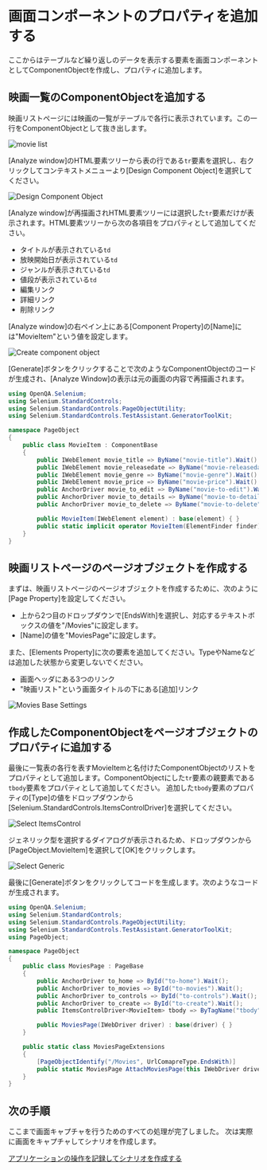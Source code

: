 # 画面コンポーネントのプロパティを追加する

ここからはテーブルなど繰り返しのデータを表示する要素を画面コンポーネントとしてComponentObjectを作成し、プロパティに追加します。

## 映画一覧のComponentObjectを追加する

映画リストページには映画の一覧がテーブルで各行に表示されています。この一行をComponentObjectとして抜き出します。

![movie list](../img/componentobject_movie_list.png)

[Analyze window]のHTML要素ツリーから表の行である`tr`要素を選択し、右クリックしてコンテキストメニューより[Design Component Object]を選択してください。

![Design Component Object](../img/componentobject_context_menu.png)

[Analyze window]が再描画されHTML要素ツリーには選択した`tr`要素だけが表示されます。HTML要素ツリーから次の各項目をプロパティとして追加してください。

- タイトルが表示されている`td`
- 放映開始日が表示されている`td`
- ジャンルが表示されている`td`
- 値段が表示されている`td`
- 編集リンク
- 詳細リンク
- 削除リンク

[Analyze window]の右ペイン上にある[Component Property]の[Name]には"MovieItem"という値を設定します。

![Create component object](../img/componentobject_create_movieitem.png)

[Generate]ボタンをクリックすることで次のようなComponentObjectのコードが生成され、[Analyze Window]の表示は元の画面の内容で再描画されます。

```cs
using OpenQA.Selenium;
using Selenium.StandardControls;
using Selenium.StandardControls.PageObjectUtility;
using Selenium.StandardControls.TestAssistant.GeneratorToolKit;

namespace PageObject
{
    public class MovieItem : ComponentBase
    {
        public IWebElement movie_title => ByName("movie-title").Wait().Find();
        public IWebElement movie_releasedate => ByName("movie-releasedate").Wait().Find();
        public IWebElement movie_genre => ByName("movie-genre").Wait().Find();
        public IWebElement movie_price => ByName("movie-price").Wait().Find();
        public AnchorDriver movie_to_edit => ByName("movie-to-edit").Wait();
        public AnchorDriver movie_to_details => ByName("movie-to-details").Wait();
        public AnchorDriver movie_to_delete => ByName("movie-to-delete").Wait();

        public MovieItem(IWebElement element) : base(element) { }
        public static implicit operator MovieItem(ElementFinder finder) => finder.Find<MovieItem>();
    }
}
```

## 映画リストページのページオブジェクトを作成する

まずは、映画リストページのページオブジェクトを作成するために、次のように[Page Property]を設定してください。

- 上から2つ目のドロップダウンで[EndsWith]を選択し、対応するテキストボックスの値を"/Movies"に設定します。
- [Name]の値を"MoviesPage"に設定します。

また、[Elements Property]に次の要素を追加してください。TypeやNameなどは追加した状態から変更しないでください。

- 画面ヘッダにある3つのリンク
- "映画リスト"という画面タイトルの下にある[追加]リンク

![Movies Base Settings](../img/componentobject_movies_base_setting.png)

## 作成したComponentObjectをページオブジェクトのプロパティに追加する

最後に一覧表の各行を表すMovieItemと名付けたComponentObjectのリストをプロパティとして追加します。ComponentObjectにした`tr`要素の親要素である`tbody`要素をプロパティとして追加してください。
追加した`tbody`要素のプロパティの[Type]の値をドロップダウンから[Selenium.StandardControls.ItemsControlDriver<T>]を選択してください。

![Select ItemsControl](../img/componentobject_select_itemscontrol.png)

ジェネリック型を選択するダイアログが表示されるため、ドロップダウンから[PageObject.MovieItem]を選択して[OK]をクリックします。

![Select Generic](../img/componentobject_select_generic_movieitem.png)

最後に[Generate]ボタンをクリックしてコードを生成します。次のようなコードが生成されます。

```cs
using OpenQA.Selenium;
using Selenium.StandardControls;
using Selenium.StandardControls.PageObjectUtility;
using Selenium.StandardControls.TestAssistant.GeneratorToolKit;
using PageObject;

namespace PageObject
{
    public class MoviesPage : PageBase
    {
        public AnchorDriver to_home => ById("to-home").Wait();
        public AnchorDriver to_movies => ById("to-movies").Wait();
        public AnchorDriver to_controls => ById("to-controls").Wait();
        public AnchorDriver to_create => ById("to-create").Wait();
        public ItemsControlDriver<MovieItem> tbody => ByTagName("tbody").Wait();

        public MoviesPage(IWebDriver driver) : base(driver) { }
    }

    public static class MoviesPageExtensions
    {
        [PageObjectIdentify("/Movies", UrlComapreType.EndsWith)]
        public static MoviesPage AttachMoviesPage(this IWebDriver driver) => new MoviesPage(driver);
    }
}
```

## 次の手順

ここまで画面キャプチャを行うためのすべての処理が完了しました。
次は実際に画面をキャプチャしてシナリオを作成します。

[アプリケーションの操作を記録してシナリオを作成する](Scenario.md)